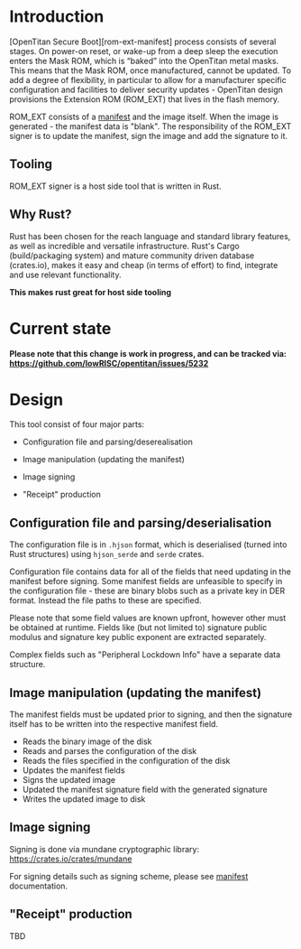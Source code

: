 # Introduction

[OpenTitan Secure Boot][rom-ext-manifest] process consists of several stages.
On power-on reset, or wake-up from a deep sleep the execution enters the Mask
ROM, which is “baked” into the OpenTitan metal masks. This means that the Mask
ROM, once manufactured, cannot be updated. To add a degree of flexibility, in
particular to allow for a manufacturer specific configuration and facilities to
deliver security updates - OpenTitan design provisions the Extension ROM
(ROM_EXT) that lives in the flash memory.

ROM_EXT consists of a [manifest][1] and the image itself. When
the image is generated - the manifest data is "blank". The responsibility of
the ROM_EXT signer is to update the manifest, sign the image and add the
signature to it.

## Tooling

ROM_EXT signer is a host side tool that is written in Rust.

## Why Rust?

Rust has been chosen for the reach language and standard library features, as
well as incredible and versatile infrastructure. Rust's Cargo (build/packaging
system) and mature community driven database (crates.io), makes it easy and
cheap (in terms of effort) to find, integrate and use relevant functionality.

**This makes rust great for host side tooling**

# Current state

**Please note that this change is work in progress, and can be tracked via:
https://github.com/lowRISC/opentitan/issues/5232**

# Design

This tool consist of four major parts:

- Configuration file and parsing/deserealisation

- Image manipulation (updating the manifest)

- Image signing

- "Receipt" production

## Configuration file and parsing/deserialisation

The configuration file is in `.hjson` format, which is deserialised (turned
into Rust structures) using `hjson_serde` and `serde` crates.

Configuration file contains data for all of the fields that need updating in
the manifest before signing. Some manifest fields are unfeasible to specify
in the configuration file - these are binary blobs such as a private key in DER
format. Instead the file paths to these are specified.

Please note that some field values are known upfront, however other must be
obtained at runtime. Fields like (but not limited to) signature public modulus
and signature key public exponent are extracted separately.

Complex fields such as "Peripheral Lockdown Info" have a separate data
structure.

## Image manipulation (updating the manifest)

The manifest fields must be updated prior to signing, and then the signature
itself has to be written into the respective manifest field.

- Reads the binary image of the disk
- Reads and parses the configuration of the disk
- Reads the files specified in the configuration of the disk
- Updates the manifest fields
- Signs the updated image
- Updated the manifest signature field with the generated signature
- Writes the updated image to disk

## Image signing

Signing is done via mundane cryptographic library:
https://crates.io/crates/mundane

For signing details such as signing scheme, please see [manifest][1]
documentation.

## "Receipt" production

TBD


[1]: /sw/device/silicon_creator/rom_exts/docs/manifest.md
